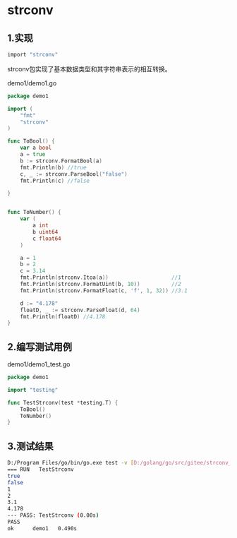# strconv


## 1.实现

```sh
import "strconv"
```

strconv包实现了基本数据类型和其字符串表示的相互转换。


demo1/demo1.go

```go
package demo1

import (
	"fmt"
	"strconv"
)

func ToBool() {
	var a bool
	a = true
	b := strconv.FormatBool(a)
	fmt.Println(b) //true
	c, _ := strconv.ParseBool("false")
	fmt.Println(c) //false

}


func ToNumber() {
	var (
		a int
		b uint64
		c float64
	)

	a = 1
	b = 2
	c = 3.14
	fmt.Println(strconv.Itoa(a))                    //1
	fmt.Println(strconv.FormatUint(b, 10))          //2
	fmt.Println(strconv.FormatFloat(c, 'f', 1, 32)) //3.1

	d := "4.178"
	floatD, _ := strconv.ParseFloat(d, 64)
	fmt.Println(floatD) //4.178
}
```




## 2.编写测试用例

demo1/demo1_test.go

```go
package demo1

import "testing"

func TestStrconv(test *testing.T) {
	ToBool()
	ToNumber()
}
```






## 3.测试结果

```sh
D:/Program Files/go/bin/go.exe test -v [D:/golang/go/src/gitee/strconv_demo/demo1]
=== RUN   TestStrconv
true
false
1
2
3.1
4.178
--- PASS: TestStrconv (0.00s)
PASS
ok  	demo1	0.490s
```
